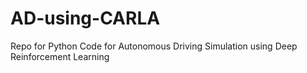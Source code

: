 # AD-using-CARLA
Repo for Python Code for Autonomous Driving Simulation using Deep Reinforcement Learning
